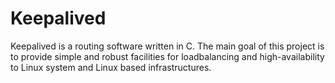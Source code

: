 # Keepalived  

Keepalived is a routing software written in C. The main goal of this project is to provide simple and robust facilities for loadbalancing and high-availability to Linux system and Linux based infrastructures.  

